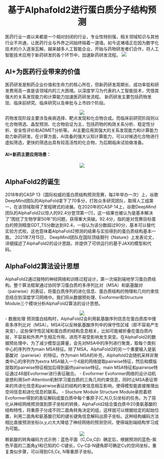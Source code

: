 # <center> 基于Alphafold2进行蛋白质分子结构预测 </center>
医药行业一直以来都是一个相对封闭的行业，专业性特别强，相关领域知识与其他行业不共通，让医药行业与外界之间始终隔着一道墙。如今这堵墙正在因为数字化技术的介入逐渐瓦解。越来越多人工智能企业，开始与药物研发者们合作，将人工智能技术应用于新药研发的各个环节中，加速新药研发流程。
<img src="https://pic.rmb.bdstatic.com/bjh/down/bb7118770db49c06d20a413981329f13.gif">
## AI+为医药行业带来的价值
医药研发是制药企业价值和生命力的核心所在，但新药研发周期长、成功率低和研发费用高一直是该领域内的三大困境。以深度学习为代表的人工智能技术，凭借其强大的关系发现能力和计算能力加速医药研发流程。
新药研发主要包括药物发现、临床前研究、临床研究以及审批与上市四个阶段。
<div align=center><img src="https://p3.itc.cn/q_70/images03/20201024/a09ad4f89db94fd4aa7ac5c5190239c3.png"></div>
药物发现阶段主要涉及疾病选择、靶点发现和化合物合成。而临床前研究阶段则以化合物筛选、晶型预测、化合物验证为主，包括药物的构效关系分析、稳定性分析、安全性评价和ADMET分析等。
AI主要应用其强大的关系发现能力和计算能力助力新药研发。在计算方面，AI具备的强大认知计算能力，可以对候选化合物进行虚拟筛选，更快的筛选出具有较高活性的化合物，为后期临床试验做准备。

#### AI+新药主要应用场景：
<div align=center><img src="http://p5.itc.cn/q_70/images03/20201024/81466e7669014505b2e681316cf376c8.png"></div>

## AlphaFold2的诞生
2018年的CASP 13（国际权威的蛋白质结构预测竞赛，每2年举办一次）上，谷歌DeepMind团队的AlphaFold拿下了70多分，打败众多研究团队，取得人工组第一，在该领域取得了里程碑式的进展。在2020年的CASP 14上，谷歌DeepMind团队的AlphaFold2以惊人的92.4分登顶第一[1]，这一结果也被认为是基本解决了“困扰了生物学家50年”的问题，获得重大突破。92.4分，指的是对竞赛目标蛋白的预测精度GDT_TS分数达到92.4，一般认为该分数超过90分，基本可以替代实验方式啦，这也意味着AlphaFold2预测的结果与实验得到的蛋白质结构基本一致。
2021年7月15日， DeepMind团队在国际顶级期刊《Nature》上发表论文，详细描述了AlphaFold2的设计思路，并提供了可供运行的基于JAX的模型和代码。

## AlphaFold2算法设计思想
AlphaFold2通过独特的神经网络和训练过程设计，第一次端到端地学习蛋白质结构。整个算法框架通过协同学习蛋白质的多序列比对（MSA）和氨基酸对（pairwise）的表征，将蛋白质序列的进化信息、蛋白质结构的物理和几何约束信息结合到深度学习网络中。我们将从数据预处理、Evoformer和Structure Module三个模块分析AlphaFold2算法的设计思想。
<div align=center><img src="https://p2.itc.cn/q_70/images03/20220212/2c496a431965421f8636cabcef148792.png"></div>
- 数据处理
预测蛋白结构时，AlphaFold2会利用氨基酸序列信息在蛋白质库中搜索多序列比对（MSA）。MSA可以反映氨基酸序列中的保守性区域（即不容易产生突变），这些保守性区域和蛋白质的结构息息相关，比如可能被折叠在蛋白质内层，不容易和外界产生相互作用，进而不易受影响发生突变。在AlphaFold2的数据预处理中，为了减少模型运算量，会先对MSA中的序列进行聚类，取每个类别中心的序列作为main MSA特征。除了MSA，AlphaFold2的另一个重要输入是氨基酸对（pairwise）的特征。作为main MSA的补充，Alphafold2会随机采样非聚类中心的序列作为extra MSA输入一个4层的网络提取pairwise特征，然后和模版提取的pairwise特征相加后得到最终pairwise特征。main MSA特征和pairwise特征通过48层Evoformer进行表征融合。
- Evoformer
Evoformer网络的设计动机是想利用Self-Attention机制学习蛋白质的三角几何约束信息，同时让MSA表征带来的共进化信息和pairwise表征的结构约束信息相互影响，使得模型能直接推理出空间信息和进化信息的联系。
- Stucture Module
Structure Module承担着把Evoformer得到的表征解码成蛋白质中每个重原子(C,N,O,S)坐标的任务。为了简化从神经网络预测值到原子坐标的转换，AlphaFold2结合蛋白质中20类氨基酸的结构特性，将重原子分成不同二面角转角决定的组，这样就可以根据给定的起始位置，利用二面角和氨基酸已知的键长键角信息解码出原子坐标。这种结构编码方法相比直接预测坐标(x,y,z)大大降低了神经网络的预测空间，使得端到端结构学习成为可能。
<div align=center><img src="https://p9.itc.cn/q_70/images03/20220212/3cde3ea89c054ca6a4cebe24431b2328.png"></div>
赖氨酸的转角编码方式示例：蓝色平面（C,Cα,Cβ）确定后，根据预测的蓝色-紫色平面的二面角χ1和已知的C-C键长，Cγ-Cβ-N键角即可确定Cγ的空间坐标，重复类似步骤，可以得到Cδ,Cε, N等重原子坐标。


